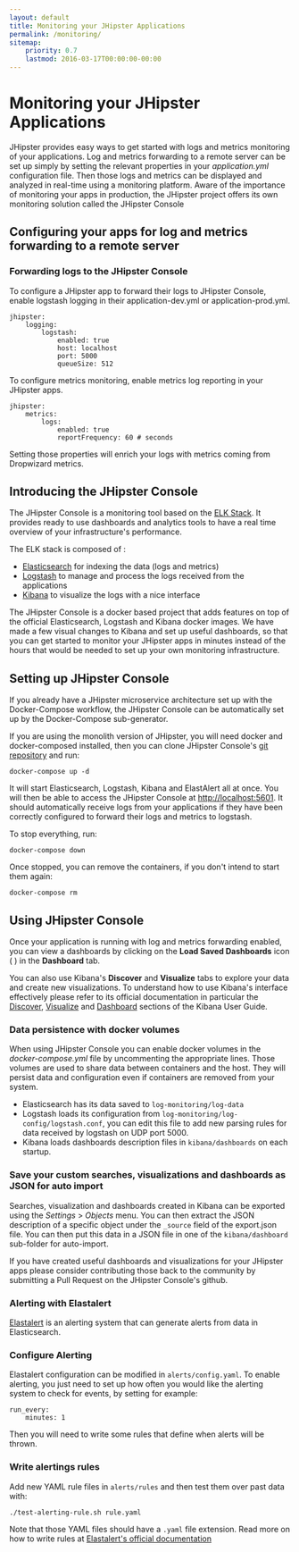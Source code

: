 ```yaml
---
layout: default
title: Monitoring your JHipster Applications
permalink: /monitoring/
sitemap:
    priority: 0.7
    lastmod: 2016-03-17T00:00:00-00:00
---
```

# <i class="fa fa-line-chart"></i> Monitoring your JHipster Applications

JHipster provides easy ways to get started with logs and metrics monitoring of your applications. Log and metrics forwarding to a remote server can be set up simply by setting the relevant properties in your _application.yml_ configuration file. Then those logs and metrics can be displayed and analyzed in real-time using a monitoring platform. Aware of the importance of monitoring your apps in production, the JHipster project offers its own monitoring solution called the JHipster Console

## Configuring your apps for log and metrics forwarding to a remote server

### <a name="configuring-log-forwarding"></a> Forwarding logs to the JHipster Console

To configure a JHipster app to forward their logs to JHipster Console, enable logstash logging in their application-dev.yml or application-prod.yml.

    jhipster:
        logging:
            logstash:
                enabled: true
                host: localhost
                port: 5000
                queueSize: 512

To configure metrics monitoring, enable metrics log reporting in your JHipster apps.

    jhipster:
        metrics:
            logs:
                enabled: true
        	    reportFrequency: 60 # seconds

Setting those properties will enrich your logs with metrics coming from Dropwizard metrics.

## <a name="jhipster-console"></a> Introducing the JHipster Console

The JHipster Console is a monitoring tool based on the [ELK Stack](https://www.elastic.co/products). It provides ready to use dashboards and analytics tools to have a real time overview of your infrastructure's performance.

The ELK stack is composed of :
- [Elasticsearch](https://www.elastic.co/products/elasticsearch) for indexing the data (logs and metrics)
- [Logstash](https://www.elastic.co/products/logstash) to manage and process the logs received from the applications
- [Kibana](https://www.elastic.co/products/kibana) to visualize the logs with a nice interface

The JHipster Console is a docker based project that adds features on top of the official Elasticsearch, Logstash and Kibana docker images. We have made a few visual changes to Kibana and set up useful dashboards, so that you can get started to monitor your JHipster apps in minutes instead of the hours that would be needed to set up your own monitoring infrastructure.


## Setting up JHipster Console

If you already have a JHipster microservice architecture set up with the Docker-Compose workflow, the JHipster Console can be automatically set up by the Docker-Compose sub-generator.

If you are using the monolith version of JHipster, you will need docker and docker-composed installed, then you can clone JHipster Console's [git repository](https://github.com/jhipster/jhipster-console) and run:

    docker-compose up -d

It will start Elasticsearch, Logstash, Kibana and ElastAlert all at once. You will then be able to access the JHipster Console at [http://localhost:5601](http://localhost:5601). It should automatically receive logs from your applications if they have been correctly configured to forward their logs and metrics to logstash.

To stop everything, run:

    docker-compose down

Once stopped, you can remove the containers, if you don't intend to start them again:

    docker-compose rm

## Using JHipster Console

Once your application is running with log and metrics forwarding enabled, you can view a dashboards by clicking on the **Load Saved Dashboards** icon ( <i class="fa fa-folder-open-o"></i> ) in the **Dashboard** tab.

You can also use Kibana's **Discover** and **Visualize** tabs to explore your data and create new visualizations. To understand how to use Kibana's interface effectively please refer to its official documentation in particular the [Discover](https://www.elastic.co/guide/en/kibana/current/discover.html), [Visualize](https://www.elastic.co/guide/en/kibana/current/visualize.html) and [Dashboard](https://www.elastic.co/guide/en/kibana/current/dashboard.html) sections of the Kibana User Guide.

### Data persistence with docker volumes

When using JHipster Console you can enable docker volumes in the _docker-compose.yml_ file by uncommenting the appropriate lines. Those volumes are used to share data between containers and the host. They will persist data and configuration even if containers are removed from your system.

- Elasticsearch has its data saved to `log-monitoring/log-data`
- Logstash loads its configuration from `log-monitoring/log-config/logstash.conf`, you can edit this file to add new parsing rules for data received by logstash on UDP port 5000.
- Kibana loads dashboards description files in `kibana/dashboards` on each startup.

### Save your custom searches, visualizations and dashboards as JSON for auto import

Searches, visualization and dashboards created in Kibana can be exported using the _Settings_ > _Objects_ menu.
You can then extract the JSON description of a specific object under the `_source` field of the export.json file.
You can then put this data in a JSON file in one of the `kibana/dashboard` sub-folder for auto-import.

If you have created useful dashboards and visualizations for your JHipster apps please consider contributing those back to the community by submitting a Pull Request on the JHipster Console's github.

### <a name="alerting"></a> Alerting with Elastalert

[Elastalert](https://github.com/Yelp/elastalert) is an alerting system that can generate alerts from data in Elasticsearch.

### Configure Alerting

Elastalert configuration can be modified in `alerts/config.yaml`.
To enable alerting, you just need to set up how often you would like the alerting system to check for events, by setting for example:

    run_every:
        minutes: 1

Then you will need to write some rules that define when alerts will be thrown.

### Write alertings rules

Add new YAML rule files in `alerts/rules` and then test them over past data with:

    ./test-alerting-rule.sh rule.yaml

Note that those YAML files should have a `.yaml` file extension. Read more on how to write rules at [Elastalert's official documentation](https://elastalert.readthedocs.org/en/latest/ruletypes.html)

